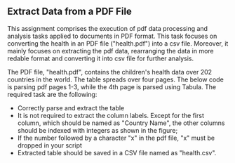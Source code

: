 
## Extract Data from a PDF File

This assignment comprises the execution of pdf data processing and analysis tasks applied to documents in PDF format. This task focuses on converting the health in an PDF file ("health.pdf") into a csv file. Moreover, it mainly focuses on extracting the pdf data, rearranging the data in more redable format and converting it into csv file for further analysis.

The PDF file, "health.pdf", contains the children's health data over 202 countries in the world. The table spreads over four pages. The below code is parsing pdf pages 1-3, while the 4th page is parsed using Tabula. The required task are the following:

* Correctly parse and extract the table
* It is not required to extract the column labels. Except for the first column, which should be named as "Country Name", the other columns should be indexed with integers as shown in the figure;
* If the number followed by a character "x" in the pdf file, "x" must be dropped in your script
* Extracted table should be saved in a CSV file named as "health.csv".

